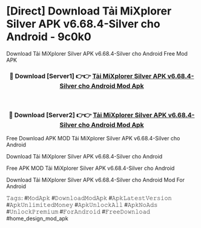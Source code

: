 # [Direct] Download Tải MiXplorer Silver APK v6.68.4-Silver cho Android - 9c0k0
Download Tải MiXplorer Silver APK v6.68.4-Silver cho Android Free Mod APK

<div align="center">
<h3>🔴 Download [Server1] 👉👉 <a href="https://apk-comot.site?title=Tải_MiXplorer_Silver_APK_v6.68.4-Silver_cho_Android">Tải MiXplorer Silver APK v6.68.4-Silver cho Android Mod Apk</a></h3><br>

<h3>🔴 Download [Server2] 👉👉 <a href="https://apk-comot.site?title=Tải_MiXplorer_Silver_APK_v6.68.4-Silver_cho_Android">Tải MiXplorer Silver APK v6.68.4-Silver cho Android Mod Apk</a></h3>
</div>


Free Download APK MOD Tải MiXplorer Silver APK v6.68.4-Silver cho Android

Download Tải MiXplorer Silver APK v6.68.4-Silver cho Android 

Free APK MOD Tải MiXplorer Silver APK v6.68.4-Silver cho Android 

Download Tải MiXplorer Silver APK v6.68.4-Silver cho Android Mod For Android

𝚃𝚊𝚐𝚜: #𝙼𝚘𝚍𝙰𝚙𝚔 #𝙳𝚘𝚠𝚗𝚕𝚘𝚊𝚍𝙼𝚘𝚍𝙰𝚙𝚔 #𝙰𝚙𝚔𝙻𝚊𝚝𝚎𝚜𝚝𝚅𝚎𝚛𝚜𝚒𝚘𝚗 #𝙰𝚙𝚔𝚄𝚗𝚕𝚒𝚖𝚒𝚝𝚎𝚍𝙼𝚘𝚗𝚎𝚢 #𝙰𝚙𝚔𝚄𝚗𝚕𝚘𝚌𝚔𝙰𝚕𝚕 #𝙰𝚙𝚔𝙽𝚘𝙰𝚍𝚜 #𝚄𝚗𝚕𝚘𝚌𝚔𝙿𝚛𝚎𝚖𝚒𝚞𝚖 #𝙵𝚘𝚛𝙰𝚗𝚍𝚛𝚘𝚒𝚍 #𝙵𝚛𝚎𝚎𝙳𝚘𝚠𝚗𝚕𝚘𝚊𝚍 #home_design_mod_apk